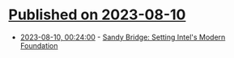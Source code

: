 # [Published on 2023-08-10](index.md)

* [2023-08-10, 00:24:00](https://soylentnews.org/article.pl?sid=23/08/09/0636208&from=rss) - [Sandy Bridge: Setting Intel's Modern Foundation](https://soylentnews.org/article.pl?sid=23/08/09/0636208&from=rss)
